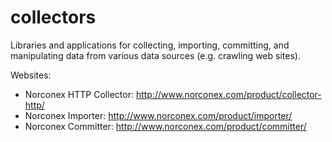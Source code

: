 collectors
==========

Libraries and applications for collecting, importing, committing, and manipulating data from various data sources (e.g. crawling web sites).

Websites:

  * Norconex HTTP Collector: http://www.norconex.com/product/collector-http/
  * Norconex Importer: http://www.norconex.com/product/importer/
  * Norconex Committer: http://www.norconex.com/product/committer/
